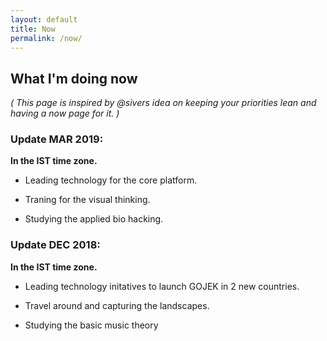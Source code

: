 ```yaml
---
layout: default
title: Now
permalink: /now/
---
```


## What I'm doing now

 *( This page is inspired by @sivers idea on keeping your priorities lean and having a now page for it. )*


### Update MAR 2019:

**In the IST time zone.**

* Leading technology for the core platform.

* Traning for the visual thinking.

* Studying the applied bio hacking.


### Update DEC 2018:

**In the IST time zone.**

* Leading technology initatives to launch GOJEK in 2 new countries.

* Travel around and capturing the landscapes.

* Studying the basic music theory
